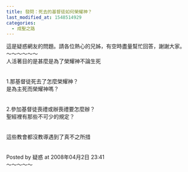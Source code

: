 ```yaml
---
title: 發問：死去的基督徒如何榮耀神？
last_modified_at: 1548514929
categories:
  - 成聖之路
---
```


這是疑惑網友的問題。請各位熱心的兄姊，有空時盡量幫忙回答，謝謝大家。<br><!--more-->～～～～～～<br>人活著目的是甚麼是為了榮耀神不論生死<br><br><br>1.那基督徒死去了怎麼榮耀神？<br>是為主死而榮耀神嗎？<br><br><br>2.參加基督徒喪禮或辦喪禮要怎麼辦？<br>聖經裡有那些不可少的規定？<br><br><br>這些教會都沒教導遇到了真不之所措<br><br><br>Posted by 疑惑 at 2008年04月2日 23:41 <br>～～～～～<br><br><br>

